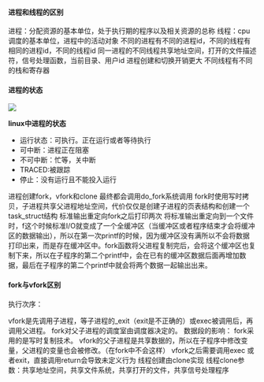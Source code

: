 #### 进程和线程的区别

进程：分配资源的基本单位，处于执行期的程序以及相关资源的总称
线程：cpu调度的基本单位，进程中的活动对象
不同的进程有不同的进程id，不同的线程有相同的进程id，不同的线程id
同一进程的不同线程共享地址空间，打开的文件描述符，信号处理函数，当前目录、用户id
进程创建和切换开销更大
不同线程有不同的栈和寄存器

#### 进程的状态

![](https://cdn.nlark.com/yuque/0/2021/png/23154882/1636179877376-443b40f9-0d45-4e4f-813f-4d7060ca0aea.png)

**linux中进程的状态**

- 运行状态：可执行。正在运行或者等待执行
- 可中断：进程正在阻塞
- 不可中断：忙等，关中断
- TRACED:被跟踪
- 停止：没有运行且不能投入运行

进程创建fork，vfork和clone
最终都会调用do_fork系统调用
fork时使用写时拷贝，子进程共享父进程地址空间，代价仅仅是创建子进程的页表结构和创建一个task_struct结构
标准输出重定向fork之后打印两次
将标准输出重定向到一个文件时，f这个时候标准I/O就变成了一个全缓冲区（当缓冲区或者程序结束才会将缓冲区的数据输出），所以在第一次printf的时候，因为缓冲区没有满所以不会将数据打印出来，而是存在缓冲区中。fork函数将父进程复制完后，会将这个缓冲区也复制下来，所以在子程序的第二个printf中，会在已有的缓冲区数据后面再增加数据，最后在子程序的第二个printf中就会将两个数据一起输出出来。

#### fork与vfork区别

执行次序：

vfork是先调用子进程，等子进程的_exit（exit是不正确的）或exec被调用后，再调用父进程。
fork对父子进程的调度室由调度器决定的。
数据段的影响：
fork采用的是写时复制技术。
vfork的父子进程是共享数据的，所以在子程序中修改变量，父进程的变量也会被修改。（在fork中不会这样）
vfork之后需要调用exec 或者exit，直接调用return会导致未定义行为
线程创建由clone实现
线程clone参数：共享地址空间，共享文件系统，共享打开的文件，共享信号处理程序
